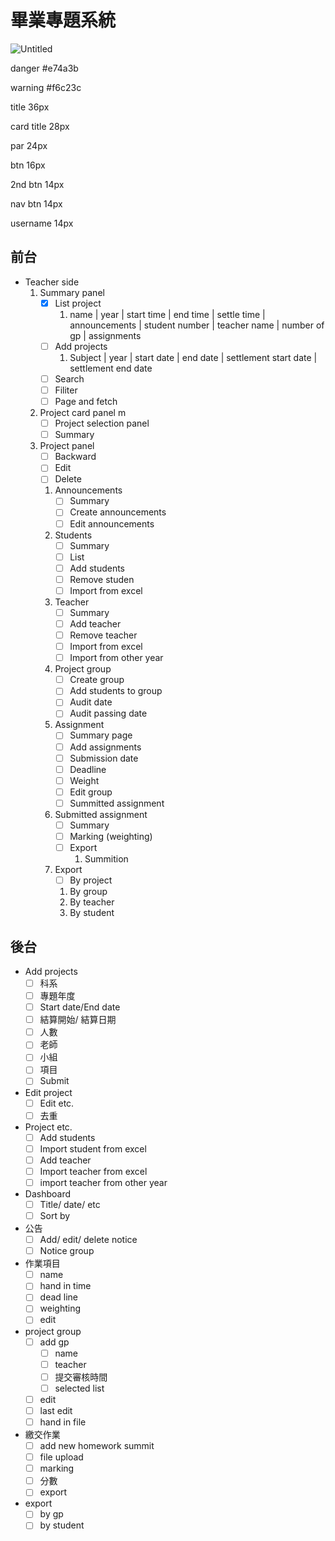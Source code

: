 # 畢業專題系統

![Untitled](./readme/Untitled.png)

danger #e74a3b

warning #f6c23c

title 36px

card title 28px

par 24px

btn 16px

2nd btn 14px

nav btn 14px

username 14px

## 前台

- Teacher side
    1. Summary panel
        - [x]  List project
            1. name | year | start time | end time | settle time | announcements | student number | teacher name | number of gp | assignments
        - [ ]  Add projects
            1. Subject | year | start date | end date | settlement start date | settlement end date
        - [ ]  Search
        - [ ]  Filiter
        - [ ]  Page and fetch
    2. Project card panel m
        - [ ]  Project selection panel
        - [ ]  Summary
    3. Project panel
        - [ ]  Backward
        - [ ]  Edit
        - [ ]  Delete
        1. Announcements
            - [ ]  Summary
            - [ ]  Create announcements
            - [ ]  Edit announcements
        2. Students
            - [ ]  Summary
            - [ ]  List
            - [ ]  Add students
            - [ ]  Remove studen
            - [ ]  Import from excel
        3. Teacher
            - [ ]  Summary
            - [ ]  Add teacher
            - [ ]  Remove  teacher
            - [ ]  Import from excel
            - [ ]  Import from other year
        4. Project group
            - [ ]  Create group
            - [ ]  Add students to group
            - [ ]  Audit date
            - [ ]  Audit passing date
        5. Assignment
            - [ ]  Summary page
            - [ ]  Add assignments
            - [ ]  Submission date
            - [ ]  Deadline
            - [ ]  Weight
            - [ ]  Edit group
            - [ ]  Summitted assignment
        6. Submitted assignment
            - [ ]  Summary
            - [ ]  Marking (weighting)
            - [ ]  Export
                1. Summition
        7. Export
            - [ ]  By project
            1. By group
            2. By teacher
            3. By student

## 後台

- Add projects
    - [ ]  科系
    - [ ]  專題年度
    - [ ]  Start date/End date
    - [ ]  結算開始/ 結算日期
    - [ ]  人數
    - [ ]  老師
    - [ ]  小組
    - [ ]  項目
    - [ ]  Submit
- Edit project
    - [ ]  Edit etc.
    - [ ]  去重
- Project etc.
    - [ ]  Add students
    - [ ]  Import student from excel
    - [ ]  Add teacher
    - [ ]  Import teacher from excel
    - [ ]  import teacher from other year
- Dashboard
    - [ ]  Title/ date/ etc
    - [ ]  Sort by
- 公告
    - [ ]  Add/ edit/ delete notice
    - [ ]  Notice group
- 作業項目
    - [ ]  name
    - [ ]  hand in time
    - [ ]  dead line
    - [ ]  weighting
    - [ ]  edit
- project group
    - [ ]  add gp
        - [ ]  name
        - [ ]  teacher
        - [ ]  提交審核時間
        - [ ]  selected list
    - [ ]  edit
    - [ ]  last edit
    - [ ]  hand in file
- 繳交作業
    - [ ]  add new homework summit
    - [ ]  file upload
    - [ ]  marking
    - [ ]  分數
    - [ ]  export
- export
    - [ ]  by gp
    - [ ]  by student